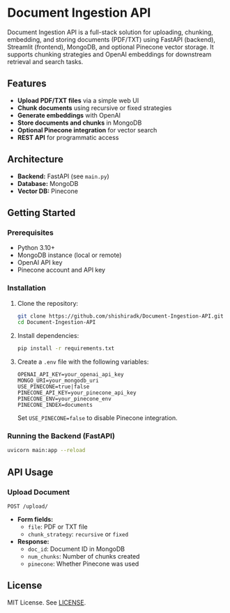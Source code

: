 # Document Ingestion API

Document Ingestion API is a full-stack solution for uploading, chunking, embedding, and storing documents (PDF/TXT) using FastAPI (backend), Streamlit (frontend), MongoDB, and optional Pinecone vector storage. It supports chunking strategies and OpenAI embeddings for downstream retrieval and search tasks.

## Features
- **Upload PDF/TXT files** via a simple web UI
- **Chunk documents** using recursive or fixed strategies
- **Generate embeddings** with OpenAI
- **Store documents and chunks** in MongoDB
- **Optional Pinecone integration** for vector search
- **REST API** for programmatic access

## Architecture
- **Backend:** FastAPI (see `main.py`)
- **Database:** MongoDB
- **Vector DB:** Pinecone

## Getting Started

### Prerequisites
- Python 3.10+
- MongoDB instance (local or remote)
- OpenAI API key
- Pinecone account and API key

### Installation
1. Clone the repository:
	```sh
	git clone https://github.com/shishiradk/Document-Ingestion-API.git
	cd Document-Ingestion-API
	```
2. Install dependencies:
	```sh
	pip install -r requirements.txt
	```
3. Create a `.env` file with the following variables:
	```env
	OPENAI_API_KEY=your_openai_api_key
	MONGO_URI=your_mongodb_uri
	USE_PINECONE=true|false
	PINECONE_API_KEY=your_pinecone_api_key
	PINECONE_ENV=your_pinecone_env
	PINECONE_INDEX=documents
	```
	Set `USE_PINECONE=false` to disable Pinecone integration.

### Running the Backend (FastAPI)
```sh
uvicorn main:app --reload
```

## API Usage

### Upload Document
`POST /upload/`
- **Form fields:**
  - `file`: PDF or TXT file
  - `chunk_strategy`: `recursive` or `fixed`
- **Response:**
  - `doc_id`: Document ID in MongoDB
  - `num_chunks`: Number of chunks created
  - `pinecone`: Whether Pinecone was used

## License
MIT License. See [LICENSE](LICENSE).
